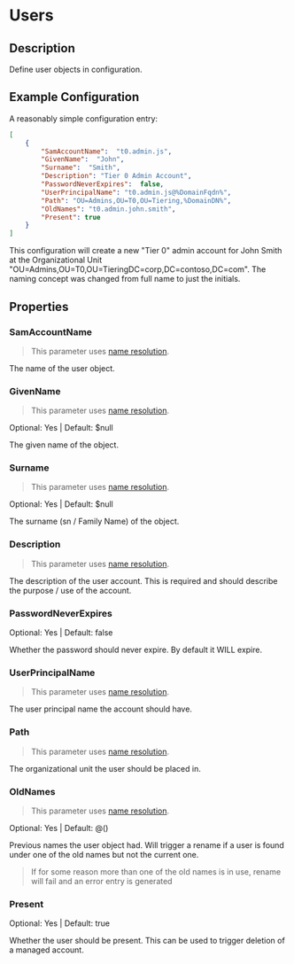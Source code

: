 ﻿# Users

## Description

Define user objects in configuration.

## Example Configuration

A reasonably simple configuration entry:

```json
[
    {
        "SamAccountName":  "t0.admin.js",
        "GivenName":  "John",
        "Surname":  "Smith",
        "Description": "Tier 0 Admin Account",
        "PasswordNeverExpires":  false,
        "UserPrincipalName": "t0.admin.js@%DomainFqdn%",
        "Path": "OU=Admins,OU=T0,OU=Tiering,%DomainDN%",
        "OldNames": "t0.admin.john.smith",
        "Present": true
    }
]
```

This configuration will create a new "Tier 0" admin account for John Smith at the Organizational Unit "OU=Admins,OU=T0,OU=TieringDC=corp,DC=contoso,DC=com". The naming concept was changed from full name to just the initials.

## Properties

### SamAccountName

> This parameter uses [name resolution](../../advanced/name-mapping.html).

The name of the user object.

### GivenName

> This parameter uses [name resolution](../../advanced/name-mapping.html).

Optional: Yes | Default: $null

The given name of the object.

### Surname

> This parameter uses [name resolution](../../advanced/name-mapping.html).

Optional: Yes | Default: $null

The surname (sn / Family Name) of the object.

### Description

> This parameter uses [name resolution](../../advanced/name-mapping.html).

The description of the user account. This is required and should describe the purpose / use of the account.

### PasswordNeverExpires

Optional: Yes | Default: false

Whether the password should never expire. By default it WILL expire.

### UserPrincipalName

> This parameter uses [name resolution](../../advanced/name-mapping.html).

The user principal name the account should have.

### Path

> This parameter uses [name resolution](../../advanced/name-mapping.html).

The organizational unit the user should be placed in.

### OldNames

> This parameter uses [name resolution](../../advanced/name-mapping.html).

Optional: Yes | Default: @()

Previous names the user object had.
Will trigger a rename if a user is found under one of the old names but not the current one.

> If for some reason more than one of the old names is in use, rename will fail and an error entry is generated

### Present

Optional: Yes | Default: true

Whether the user should be present.
This can be used to trigger deletion of a managed account.
